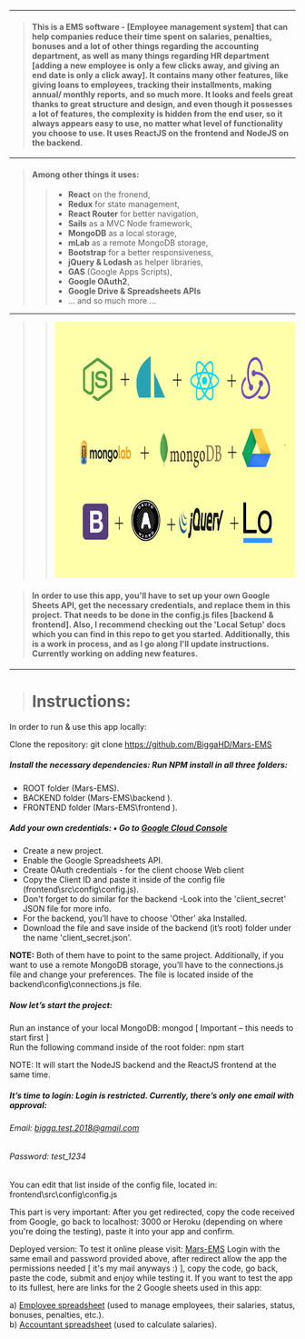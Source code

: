 ___
> #### This is a **EMS software** - [Employee management system] that can help companies reduce their time spent on salaries, penalties, bonuses and a lot of other things regarding the accounting department, as well as many things regarding HR department [adding a new employee is only a few clicks away, and giving an end date is only a click away]. It contains many other features, like giving loans to employees, tracking their installments, making annual/ monthly reports, and so much more. It looks and feels great thanks to great structure and design, and even though it possesses a lot of features, the complexity is hidden from the end user, so it always appears easy to use, no matter what level of functionality you choose to use. It uses **ReactJS** on the frontend and **NodeJS** on the backend.
___
> >
> #### Among other things it uses:
> > * **React** on the fronend,
> > * **Redux** for state management,
> > * **React Router** for better navigation,
> > * **Sails** as a MVC Node framework,
> > * **MongoDB** as a local storage,
> > * **mLab** as a remote MongoDB storage,
> > * **Bootstrap** for a better responsiveness,
> > * **jQuery & Lodash** as helper libraries,
> > * **GAS** (Google Apps Scripts),
> > * **Google OAuth2**, 
> > * **Google Drive & Spreadsheets APIs**
> > * ... and so much more ...
___
> > <img src="https://github.com/BiggaHD/Automated-Accountant/blob/master/stack.svg" height="450" width="600">

> #### In order to use this app, you'll have to set up your own Google Sheets API, get the necessary credentials, and replace them in this project. That needs to be done in the config.js files [backend & frontend]. Also, I recommend checking out the 'Local Setup' docs which you can find in this repo to get you started. Additionally, this is a work in process, and as I go along I'll update instructions. Currently working on adding new features.
___
> # Instructions:
In order to run & use this app locally: 

Clone the repository:  git clone https://github.com/BiggaHD/Mars-EMS  
 
##### Install the necessary dependencies: Run NPM install in all three folders:  
- ROOT folder (Mars-EMS). 
- BACKEND folder (Mars-EMS\backend ).  
- FRONTEND folder (Mars-EMS\frontend ). 
 
##### Add your own credentials: ▪ Go to [Google Cloud Console](https://console.cloud.google.com)
- Create a new project. 
- Enable the Google Spreadsheets API. 
- Create OAuth credentials - for the client choose Web client 
- Copy the Client ID and paste it inside of the config file (frontend\src\config\config.js). 
- Don't forget to do similar for the backend -Look into the 'client_secret' JSON file for more info. 
- For the backend, you’ll have to choose 'Other’ aka Installed. 
- Download the file and save inside of the backend (it’s root) folder under the name 'client_secret.json'. 

**NOTE:** Both of them have to point to the same project. Additionally, if you want to use a remote MongoDB storage, you’ll have to the connections.js file and change your preferences. The file is located inside of the backend\config\connections.js file. 
 
##### Now let’s start the project: 
Run an instance of your local MongoDB:    mongod [ Important – this needs to start first ]  
Run the following command inside of the root folder:   npm start  

NOTE: It will start the NodeJS backend and the ReactJS frontend at the same time. 

##### It’s time to login: Login is restricted. Currently, there’s only one email with approval:  
###### Email: bigga.test.2018@gmail.com  
###### Password:  test_1234  
You can edit that list inside of the config file, located in: frontend\src\config\config.js 
 
This part is very important:  After you get redirected, copy the code received from Google, go back to localhost: 3000 or Heroku (depending on where you're doing the testing), paste it into your app and confirm.  
 
Deployed version: To test it online please visit: [Mars-EMS](https://hr-ems.herokuapp.com)
Login with the same email and password provided above, after redirect allow the app the permissions needed [ it's my mail anyways :) ], copy the code, go back, paste the code, submit and enjoy while testing it. If you want to test the app to its fullest, here are links for the 2 Google sheets used in this app:    

a) [Employee spreadsheet](https://docs.google.com/spreadsheets/d/1vz26VMZW1Bn04dNx0wJYQb2jKO0AXVuLqz6tCR2WWJs/edit?usp=sharing) (used to manage employees, their salaries, status, bonuses, penalties, etc.).  
b) [Accountant spreadsheet](https://docs.google.com/spreadsheets/d/1TcqyztMXuzbL5SPzO78lAL0HbOjlH_L9cURU5UzAqjs/edit?usp=sharing) (used to calculate salaries).
